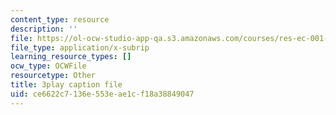 ```yaml
---
content_type: resource
description: ''
file: https://ol-ocw-studio-app-qa.s3.amazonaws.com/courses/res-ec-001-exploring-fairness-in-machine-learning-for-international-development-spring-2020/ce6622c7136e553eae1cf18a38849047_euwc0va-7Vo.vtt
file_type: application/x-subrip
learning_resource_types: []
ocw_type: OCWFile
resourcetype: Other
title: 3play caption file
uid: ce6622c7-136e-553e-ae1c-f18a38849047
---
```

